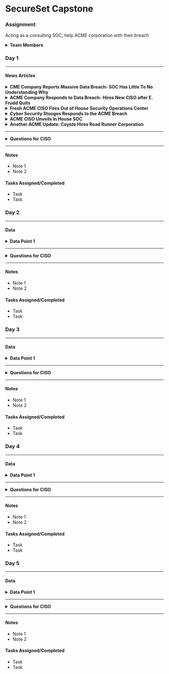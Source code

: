 # SecureSet Capstone

### Assignment
Acting as a consulting SOC, help ACME corporation with their breach

<details><summary><strong>Team Members</strong></summary>
<ul>
  <li>Ryan Dozier</li>
  <li>Dillon Costlow</li>
  <li>Matthew Fournier</li>
  <li>Andrew Galvin</li>
  <li>Alexander White</li>
  <li>Zork The Bork</li>
</ul>
</details>


### Day 1
---
#### News Articles
                                                
<details><summary><strong>CME Company Reports Massive Data Breach- SOC Has Little To No Understanding Why</strong></summary>
  <span>Date: 12/1/19</span>
  <p>Acme company, a medium sized manufacturing firm from Colorado Springs, announced today that they had been the victim of a large data breach.  The company is a manufacturer of smart phone cases- and has many first to market contracts with various manufacturers of devices (Apple, Samsung, HTC, etc.) Due to their business model, it is imperative that they have a tight knit security stance.  The company holds some of these device manufacturers intellectual property on new phone models- including size, buttons, camera placement and more. We can all see why this is important to secure so that imitator cases, or even devices don’t get released on market first. Unfortunately for ACME, it looks like the 3rd party SOC has dropped the ball completely. Hackerman News has tried to glean as much information as possible- but neither the SOC or Company were willing to comment on the nature of the data loss- nor in a position to with the information they had.    Hackerman News will be the first to update you on the cause of the data loss, as well as any changes the company plans to make.</p>
</details>

<details><summary><strong>ACME Company Responds to Data Breach- Hires New CISO after E. Frudd Quits</strong></summary>
  <span>Date: 12/3/19</span>
  <p>ACME company has been through the ringer, and the news won’t let up this week.  In a shocking move, Elmer Fudd, the former CISO quit suddenly after the breach was discovered.  When asked to comment- an unnamed source said “It could have been because of his gross level of negligence, to the point of warranting impending litigation.” To their credit the company responded, and hired a new CISO within a few days.  Wiley E Coyote has a proven track record of success- often during stress, and many high esteemed industry insiders have even hailed him as a “genius.” When asked to comment, he simply said: “I will make changes immediately to bring the company to the standards of myself, and  our industry partners.”  Hopefully this fresh mind will prove himself to the industry, and his customers alike.  The company depends on it. Hackerman News will continue to report as this story evolves. </p>
</details>

<details><summary><strong>Fresh ACME CISO Fires Out of House Security Operations Center</strong></summary>
  <span>Date: 12/6/19</span>
  <p>In another exclusive article we delve into ACME’s recent data breach, and a solution the new CISO has posed .  The new ACME CISO, Wiley E Coyote, fired the outsourced security company: Cyber Security Stooges.  Maybe as their namesake suggests- they don’t take their job as seriously as they should.  The company was the single point of failure for the breach, and directly managed by E. Frudd. The now disgraced CISO, Frudd was not available to comment on the recent breach. Although unwilling to comment on the cause of managerial failure, and lack of a swift response, Coyote said “While I regret the decisions made by my predecessor, I am not willing to comment on any reasons he may have left, or the cause of the breach.  While it’s unfortunate we stopped doing business with Cyber Security Stooges, we are currently looking into a way to immediately implement an appropriate in house Security Operations Center.”  Hopefully the solution is found quickly, otherwise the confidence of many of ACME’s partners is at stake.  </p>
</details>

<details><summary><strong>Cyber Security Stooges Responds to the ACME Breach</strong></summary>
  <span>Date: 12/7/19</span>
  <p>We have a unique take on the ACME crisis this week, provided to us by the SOC who had ACME as an account. Cyber Security Stooges are a small, but growing Security Operations Center who had ACME as one of their accounts for 3 years. They immediately reached out after our article, and asked that we explain their side, so of course we obliged.  When asked about their name Moe jokes “We do take Cyber Security very seriously, but our names are Moe, Larry, and Curley, so it fit!” They explained “This was as far as we were able to investigate- a zero day vulnerability. We shouldn’t be under any scrutiny, there was nothing we could do.” Larry spoke positively of Frudd, saying “I always thought he had his head on straight for security. The plans we implemented seemed to be fault-proof, so we had little communication with him.”  While Larry’s statement gives a bit more of a complete picture of the state of their security model, the idea of “fault proof” security with “little communication” gives us reason for concern.  It looks like we’ll see in the incoming few days how this all pans out. Coyote has been more than transparent with media, and Hackerman News is excited to see what changes are implemented.</p>
</details>

<details><summary><strong>ACME CISO Unveils In House SOC</strong></summary>
  <span>Date: 12/11/19</span>
  <p>In a busy news cycle surrounding the ACME breach, Hackerman News is eager to announce that today ACME CISO, Wiley E Coyote, has announced the creation an in house Security Operations Center.  He said that is was a multifaceted organization, minimizing one point of failure. “We have a security team in place working on a system that will allow us to conduct business with high levels of confidence in our security.”  We hope that the new team will settle into their roles quickly, and continue to report on the nature of the breach, as well as the future of the company.  ACME has to prove themselves in the next few weeks- the public, as well as industry partners are demanding it. </p>
</details>

<details><summary><strong>Another ACME Update: Coyote Hires Road Runner Corporation</strong></summary>
  <span>Date: 12/11/19</span>
  <p>In another up to the minute update, ACME announced that it would also be working with Road Runner Corporation, a well known consulting group.  The consulting group is known to be efficient, especially working under pressure, which highlights Coyote’s strengths.  Coyote announced “The ability to use Road Runner Corp. as a consultant will benefit our SOC greatly.”  Their per diem rates make it so that problems are still able to be tackled in a cost effective way- while being able to use them as little as an organization needs.  Hackerman news is excited to see how ACME’s Buford T. Justice SOC, coupled with the consulting of Road Runner corporation handles this breach.  Hopefully they show the company the direction it needs desperately right now. </p>
</details>

---

<details><summary><strong>Questions for CISO</strong></summary>
<ol>
	<li><strong>What specific info was exfiltrated?</strong>
		<p>They are not sure what was exfiltrated and would like for us to find out.</p></li>
	<li><strong>Are they still possibly in the network?</strong>
		<p>As far as they know they are no longer in.</p></li>
	<li><strong>Do we have a contact in the new SOC? (Buford T. Justice SOC)</strong>
		<p>Assume yes, any questions for SOC will go to Gary.</p></li>
	<li><strong>Do we know of any APT’s or groups that target companies like AMCE or larger corporations that they are partnered with?</strong>
		<p>No visibility and need us to determine.</p></li>
	<li><strong>Where is the intellectual property from any other companies located?</strong>
		<p>On local servers</p></li>
	<li><strong>What was Fudd’s behavior like before he quit?</strong>
		<p>Not allowed to talk about too much as it is an HR issue, but was acting suspicious and was let go.</p></li>
	<li><strong>What IP’s can we scan with the vulnerability scanner?</strong>
		<p>See IP table below</p></li>
	<li><strong>What is the site to scan?</strong>
		<p>See IP table below</p></li>
	<li><strong>Do we have backups?</strong>
		<p>No, not at this time, provide recommendations.</p></li>
	<li><strong>What are the critical assets?</strong>
		<p>Something they would like to get from us as a recommendation during the brief.</p></li>
	<li><strong>What, if any, compliance regulations do ACME have to adhere to?</strong>
		<p>Production company, Sarbannes-Oxley, PCI-DSS</p></li>
	<li><strong>What 3rd party or in house software are they using?</strong>
		<p>TBD</p></li>
	<li><strong>Do you have a patch update document?</strong>
		<p>TBD</p></li>
	<li><strong>Can we get access to any of the other servers or stations?</strong>
		<p>TBD</p></li>
	<li><strong>Can we have a network diagram?</strong>
		<p>All the same VLAN, recommendations during the brief.</p></li>
	<li><strong>Can we have access to any and all logs?</strong>
		<p>TBD</p></li>
	<li><strong>What if any crypto is Acme using?</strong>
		<p>TBD</p></li>
</ol> 
</details>

---

#### Notes
- Note 1
- Note 2

#### Tasks Assigned/Completed
- Task
- Task


### Day 2
---
#### Data

<details><summary><strong>Data Point 1</strong></summary>
  <span>Date: Today</span>
  <p>Content of Data Point 1</p>
</details>

---

<details><summary><strong>Questions for CISO</strong></summary>
<ol>
  <li><strong>What specific info was exfiltrated?</strong>
    <p>They are not sure what was exfiltrated and would like for us to find out.</p></li>
</ol> 
</details>

---

#### Notes
- Note 1
- Note 2

#### Tasks Assigned/Completed
- Task
- Task

### Day 3
---
#### Data

<details><summary><strong>Data Point 1</strong></summary>
  <span>Date: Today</span>
  <p>Content of Data Point 1</p>
</details>

---

<details><summary><strong>Questions for CISO</strong></summary>
<ol>
  <li><strong>What specific info was exfiltrated?</strong>
    <p>They are not sure what was exfiltrated and would like for us to find out.</p></li>
</ol> 
</details>

---

#### Notes
- Note 1
- Note 2

#### Tasks Assigned/Completed
- Task
- Task

### Day 4
---
#### Data

<details><summary><strong>Data Point 1</strong></summary>
  <span>Date: Today</span>
  <p>Content of Data Point 1</p>
</details>

---

<details><summary><strong>Questions for CISO</strong></summary>
<ol>
  <li><strong>What specific info was exfiltrated?</strong>
    <p>They are not sure what was exfiltrated and would like for us to find out.</p></li>
</ol> 
</details>

---

#### Notes
- Note 1
- Note 2

#### Tasks Assigned/Completed
- Task
- Task

### Day 5
---
#### Data

<details><summary><strong>Data Point 1</strong></summary>
  <span>Date: Today</span>
  <p>Content of Data Point 1</p>
</details>

---

<details><summary><strong>Questions for CISO</strong></summary>
<ol>
  <li><strong>What specific info was exfiltrated?</strong>
    <p>They are not sure what was exfiltrated and would like for us to find out.</p></li>
</ol> 
</details>

---

#### Notes
- Note 1
- Note 2

#### Tasks Assigned/Completed
- Task
- Task
